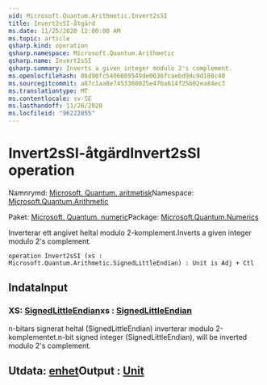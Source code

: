 ```yaml
---
uid: Microsoft.Quantum.Arithmetic.Invert2sSI
title: Invert2sSI-åtgärd
ms.date: 11/25/2020 12:00:00 AM
ms.topic: article
qsharp.kind: operation
qsharp.namespace: Microsoft.Quantum.Arithmetic
qsharp.name: Invert2sSI
qsharp.summary: Inverts a given integer modulo 2's complement.
ms.openlocfilehash: 86d90fc5406089549de0036fcaebd9dc9d188c40
ms.sourcegitcommit: a87c1aa8e7453360025e47ba614f25b02ea84ec3
ms.translationtype: MT
ms.contentlocale: sv-SE
ms.lasthandoff: 11/26/2020
ms.locfileid: "96222855"
---
```

# <a name="invert2ssi-operation"></a><span data-ttu-id="e81ef-102">Invert2sSI-åtgärd</span><span class="sxs-lookup"><span data-stu-id="e81ef-102">Invert2sSI operation</span></span>

<span data-ttu-id="e81ef-103">Namnrymd: [Microsoft. Quantum. aritmetisk](xref:Microsoft.Quantum.Arithmetic)</span><span class="sxs-lookup"><span data-stu-id="e81ef-103">Namespace: [Microsoft.Quantum.Arithmetic](xref:Microsoft.Quantum.Arithmetic)</span></span>

<span data-ttu-id="e81ef-104">Paket: [Microsoft. Quantum. numeric](https://nuget.org/packages/Microsoft.Quantum.Numerics)</span><span class="sxs-lookup"><span data-stu-id="e81ef-104">Package: [Microsoft.Quantum.Numerics](https://nuget.org/packages/Microsoft.Quantum.Numerics)</span></span>


<span data-ttu-id="e81ef-105">Inverterar ett angivet heltal modulo 2-komplement.</span><span class="sxs-lookup"><span data-stu-id="e81ef-105">Inverts a given integer modulo 2's complement.</span></span>

```qsharp
operation Invert2sSI (xs : Microsoft.Quantum.Arithmetic.SignedLittleEndian) : Unit is Adj + Ctl
```


## <a name="input"></a><span data-ttu-id="e81ef-106">Indata</span><span class="sxs-lookup"><span data-stu-id="e81ef-106">Input</span></span>

### <a name="xs--signedlittleendian"></a><span data-ttu-id="e81ef-107">XS: [SignedLittleEndian](xref:Microsoft.Quantum.Arithmetic.SignedLittleEndian)</span><span class="sxs-lookup"><span data-stu-id="e81ef-107">xs : [SignedLittleEndian](xref:Microsoft.Quantum.Arithmetic.SignedLittleEndian)</span></span>

<span data-ttu-id="e81ef-108">n-bitars signerat heltal (SignedLittleEndian) inverterar modulo 2-komplementet.</span><span class="sxs-lookup"><span data-stu-id="e81ef-108">n-bit signed integer (SignedLittleEndian), will be inverted modulo 2's complement.</span></span>



## <a name="output--unit"></a><span data-ttu-id="e81ef-109">Utdata: [enhet](xref:microsoft.quantum.lang-ref.unit)</span><span class="sxs-lookup"><span data-stu-id="e81ef-109">Output : [Unit](xref:microsoft.quantum.lang-ref.unit)</span></span>

